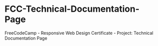 # FCC-Technical-Documentation-Page
FreeCodeCamp - Responsive Web Design Certificate - Project: Technical Documentation Page
